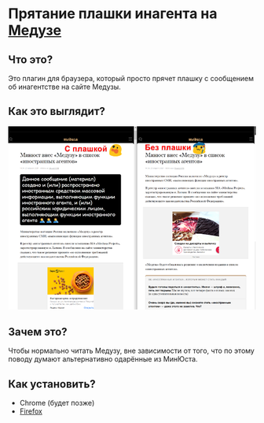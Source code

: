 # Прятание плашки инагента на [Медузе](https://meduza.io)

## Что это?

Это плагин для браузера, который просто прячет плашку с сообщением об инагентстве на сайте Медузы.

## Как это выглядит?

![Скриншот с примером](https://raw.githubusercontent.com/Ohar/meduza-foreign-agent-fixer/main/screenshots/screenshot-920x680.png)

## Зачем это?

Чтобы нормально читать Медузу, вне зависимости от того, что по этому поводу думают альтернативно одарённые из МинЮста.

## Как установить?

[comment]: <> (- [Chrome]https://chrome.google.com/webstore/detail/meduza-foreign-agent-fixer/XXX)
- Chrome (будет позже)
- [Firefox](https://addons.mozilla.org/ru/firefox/addon/meduza-foreign-agent-fixer/)
